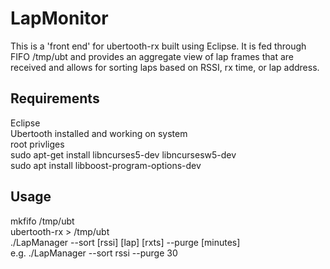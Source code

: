 # LapMonitor

This is a 'front end' for ubertooth-rx built using Eclipse. It is fed through FIFO /tmp/ubt and provides an aggregate view of lap frames that are received and allows for sorting laps based on RSSI, rx time, or lap address.

## Requirements
Eclipse<br />Ubertooth installed and working on system<br />  root privliges<br />  sudo apt-get install libncurses5-dev libncursesw5-dev<br />  sudo apt install libboost-program-options-dev<br />

## Usage
mkfifo /tmp/ubt<br />ubertooth-rx > /tmp/ubt<br />
./LapManager --sort [rssi] [lap] [rxts] --purge [minutes]<br />e.g. ./LapManager --sort rssi --purge 30
